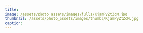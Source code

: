 ```yaml
---
title: 
image: /assets/photo_assets/images/fulls/KjamPyZtZcM.jpg
thumbnail: /assets/photo_assets/images/thumbs/KjamPyZtZcM.jpg
caption: 
---
```

